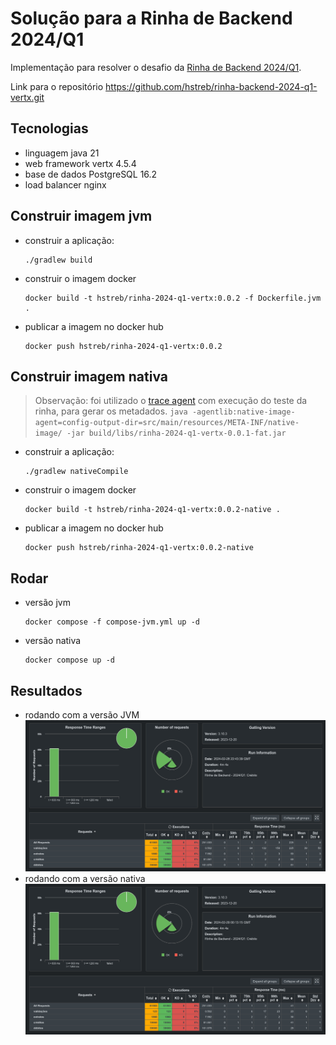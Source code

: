 # Solução para a Rinha de Backend 2024/Q1

Implementação para resolver o desafio da [Rinha de Backend 2024/Q1](https://github.com/zanfranceschi/rinha-de-backend-2024-q1).

Link para o repositório https://github.com/hstreb/rinha-backend-2024-q1-vertx.git

## Tecnologias

- linguagem java 21
- web framework vertx 4.5.4
- base de dados PostgreSQL 16.2
- load balancer nginx

## Construir imagem jvm

- construir a aplicação:

    ```shell
    ./gradlew build
    ```

- construir o imagem docker

    ````shell
    docker build -t hstreb/rinha-2024-q1-vertx:0.0.2 -f Dockerfile.jvm .
    ````

- publicar a imagem no docker hub

    ````shell
    docker push hstreb/rinha-2024-q1-vertx:0.0.2
    ````

## Construir imagem nativa

> Observação: foi utilizado o [trace agent](https://www.graalvm.org/latest/reference-manual/native-image/metadata/AutomaticMetadataCollection/) com execução do teste da rinha, para gerar os metadados.
> `java -agentlib:native-image-agent=config-output-dir=src/main/resources/META-INF/native-image/ -jar build/libs/rinha-2024-q1-vertx-0.0.1-fat.jar`

- construir a aplicação:

    ```shell
    ./gradlew nativeCompile
    ```

- construir o imagem docker

    ````shell
    docker build -t hstreb/rinha-2024-q1-vertx:0.0.2-native .
    ````

- publicar a imagem no docker hub

    ````shell
    docker push hstreb/rinha-2024-q1-vertx:0.0.2-native
    ````

## Rodar

- versão jvm

  ```shell
  docker compose -f compose-jvm.yml up -d
  ```

- versão nativa

  ```shell
  docker compose up -d
  ```

## Resultados

- rodando com a versão JVM
  ![img.png](docs/execucao-jvm-1.png)
- rodando com a versão nativa
  ![img.png](docs/execucao-native-1.png)